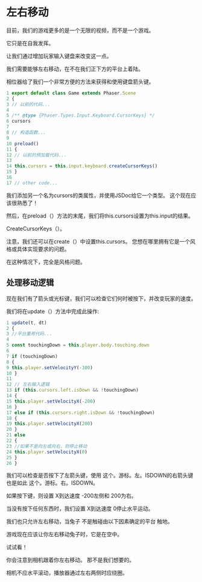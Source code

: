 # 左右移动

目前，我们的游戏更多的是一个无限的视频，而不是一个游戏。

它只是在自我发挥。

让我们通过增加玩家输入键盘来改变这一点。

我们需要能够左右移动，在不在我们正下方的平台上着陆。

相位器给了我们一个非常方便的方法来获得和使用键盘箭头键。

```javascript
1 export default class Game extends Phaser.Scene
2 {
3 // 以前的代码...
4
5 /** @type {Phaser.Types.Input.Keyboard.CursorKeys} */
6 cursors
7
8 // 构造函数...
9
10 preload()
11 {
12 // 以前的预加载代码...
13
14 this.cursors = this.input.keyboard.createCursorKeys()
15 }
16
17 // other code...
```

我们添加另一个名为cursors的类属性，并使用JSDoc给它一个类型。 这个现在应该很熟悉了！ 

然后，在preload（）方法的末尾，我们将this.cursors设置为this.input的结果。 

CreateCursorKeys（）。

注意，我们还可以在create（）中设置this.cursors。 您想在哪里拥有它是一个风格或具体实现要求的问题。 

在这种情况下，完全是风格问题。



## 处理移动逻辑

现在我们有了箭头或光标键，我们可以检查它们何时被按下，并改变玩家的速度。

我们将在update（）方法中完成此操作: 

```javascript
1 update(t, dt)
2 {
3 //平台重用代码...
4
5 const touchingDown = this.player.body.touching.down
6
7 if (touchingDown)
8 {
9 this.player.setVelocityY(-300)
10 }
11
12 // 左右输入逻辑
13 if (this.cursors.left.isDown && !touchingDown)
14 {
15 this.player.setVelocityX(-200)
16 }
17 else if (this.cursors.right.isDown && !touchingDown)
18 {
19 this.player.setVelocityX(200)
20 }
21 else
22 {
23 //如果不是向左或向右，则停止移动
24 this.player.setVelocityX(0)
25 }
26 }
```

我们可以检查是否按下了左箭头键，使用 这个。游标。左。ISDOWN的右箭头键也是如此 这个。游标。右。ISDOWN。

如果按下键，则设置 X到达速度 -200左侧和 200为右。 

当没有按下任何东西时，我们设置 X到达速度 0停止水平运动。 

我们也只允许左右移动，当兔子 不是触碰由以下因素确定的平台 触地。

游戏现在应该让你左右移动兔子时，它是在空中。

试试看！

你会注意到相机跟着你左右移动。 那不是我们想要的。

相机不应水平滚动，播放器通过左右两侧时应绕圈。